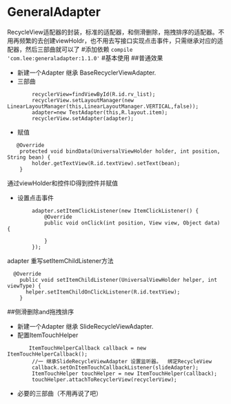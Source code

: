 # GeneralAdapter
RecycleView适配器的封装，标准的适配器，和侧滑删除，拖拽排序的适配器。不用再频繁的去创建viewHoldr，也不用去写接口实现点击事件，只需继承对应的适配器，然后三部曲就可以了
#添加依赖
`compile 'com.lee:generaladapter:1.1.0'`
#基本使用
##普通效果
- 新建一个Adapter 继承 BaseRecyclerViewAdapter.
- 三部曲
```
        recyclerView=findViewById(R.id.rv_list);
        recyclerView.setLayoutManager(new LinearLayoutManager(this,LinearLayoutManager.VERTICAL,false));
        adapter=new TestAdapter(this,R.layout.item);
        recyclerView.setAdapter(adapter);
```
- 赋值
```
   @Override
    protected void bindData(UniversalViewHolder holder, int position, String bean) {
        holder.getTextView(R.id.textView).setText(bean);
    }
```
通过viewHolder和控件ID得到控件并赋值
- 设置点击事件
```
        adapter.setItemClickListener(new ItemClickListener() {
            @Override
            public void onClick(int position, View view, Object data) {
                
            }
        });
```
adapter 重写setItemChildListener方法
```
  @Override
    public void setItemChildListener(UniversalViewHolder helper, int viewType) {
      helper.setItemChildOnClickListener(R.id.textView);
    }
```
##侧滑删除and拖拽排序
- 新建一个Adapter 继承 SlideRecycleViewAdapter.
- 配置ItemTouchHelper
```
       ItemTouchHelperCallback callback = new ItemTouchHelperCallback();
        //一 继承SlideRecycleViewAdapter 设置监听器。  绑定RecycleView
        callback.setOnItemTouchCallbackListener(slideAdapter);
        ItemTouchHelper touchHelper = new ItemTouchHelper(callback);
        touchHelper.attachToRecyclerView(recyclerView);
```
- 必要的三部曲（不用再说了吧）
